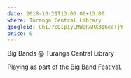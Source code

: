 ```yaml
---
date: 2018-10-21T13:00:00+13:00
where: Turanga Central Library
googleid: ChIJ7cDip1yLMW0RaRX3I6eaTjY
price: 0
---
```

Big Bands @ Tūranga Central Library

Playing as part of the [Big Band Festival](https://www.chchbigbandfest.com/plan-your-festival/2018/10/20/tranga-central-library-w24ee).